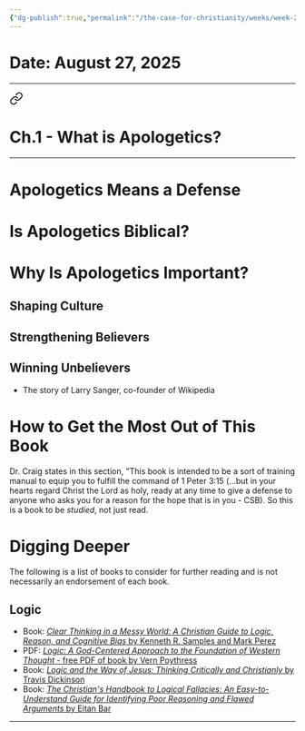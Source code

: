 ```yaml
---
{"dg-publish":true,"permalink":"/the-case-for-christianity/weeks/week-2-ch-1-what-is-apologetics/","noteIcon":""}
---
```


# Date: August 27, 2025

---


<div class="transclusion internal-embed is-loaded"><a class="markdown-embed-link" href="/the-case-for-christianity/chapters/ch-1-what-is-apologetics/" aria-label="Open link"><svg xmlns="http://www.w3.org/2000/svg" width="24" height="24" viewBox="0 0 24 24" fill="none" stroke="currentColor" stroke-width="2" stroke-linecap="round" stroke-linejoin="round" class="svg-icon lucide-link"><path d="M10 13a5 5 0 0 0 7.54.54l3-3a5 5 0 0 0-7.07-7.07l-1.72 1.71"></path><path d="M14 11a5 5 0 0 0-7.54-.54l-3 3a5 5 0 0 0 7.07 7.07l1.71-1.71"></path></svg></a><div class="markdown-embed">

<div class="markdown-embed-title">

# Ch.1 - What is Apologetics?

</div>



---
# Apologetics Means a Defense


# Is Apologetics Biblical?


# Why Is Apologetics Important?
## Shaping Culture

## Strengthening Believers

## Winning Unbelievers
- The story of Larry Sanger, co-founder of Wikipedia

# How to Get the Most Out of This Book
Dr. Craig states in this section, "This book is intended to be a sort of training manual to equip you to fulfill the command of 1 Peter 3:15 (...but in your hearts regard Christ the Lord as holy, ready at any time to give a defense to anyone who asks you for a reason for the hope that is in you - CSB). So this is a book to be *studied*, not just read. 

# Digging Deeper
The following is a list of books to consider for further reading and is not necessarily an endorsement of each book. 
## Logic
- Book: [*Clear Thinking in a Messy World: A Christian Guide to Logic, Reason, and Cognitive Bias* by Kenneth R. Samples and Mark Perez](https://www.amazon.com/Clear-Thinking-Messy-World-Christian/dp/B0DJZ6JNDP/)
- PDF: [*Logic: A God-Centered Approach to the Foundation of Western Thought* - free PDF of book by Vern Poythress](https://frame-poythress.org/wp-content/uploads/2013/07/BLogicFinal.pdf)
- Book: [*Logic and the Way of Jesus: Thinking Critically and Christianly* by Travis Dickinson](https://a.co/d/0tuQ2q3)
- Book: [*The Christian's Handbook to Logical Fallacies: An Easy-to-Understand Guide for Identifying Poor Reasoning and Flawed Arguments* by Eitan Bar](https://a.co/d/cHLwd5l)

---


</div></div>

